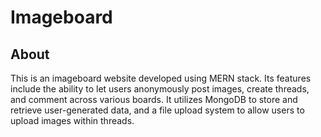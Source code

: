 # Imageboard

## About
This is an imageboard website developed using MERN stack. Its features include the ability to let users anonymously post images, create threads, and comment across various boards. It utilizes MongoDB to store and retrieve user-generated data, and a file upload system to allow users to upload images within threads.
